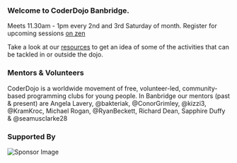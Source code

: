 ### Welcome to CoderDojo Banbridge.
Meets 11.30am - 1pm every 2nd and 3rd Saturday of month. Register for upcoming sessions [on zen](https://zen.coderdojo.com/dojos/gb/community-room-tesco-extra-bridgewater-bt-3-2-4lf/banbridge-co-down-banbridge-enterprise-centre)

Take a look at our [resources](resources/index.md) to get an idea of some of the activities that can be tackled in or outside the dojo.

### Mentors & Volunteers
CoderDojo is a worldwide movement of free, volunteer-led, community-based programming clubs for young people. In Banbridge our mentors (past & present) are Angela Lavery, @bakteriak, @ConorGrimley, @kizzi3, @KramKroc, Michael Rogan, @RyanBeckett, Richard Dean, Sapphire Duffy & @seamusclarke28 

### Supported By

![Sponsor Image](http://bdelonline.com/wp-content/uploads/2016/10/logo.png)

